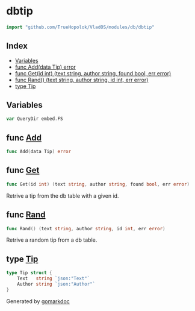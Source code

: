 <!-- Code generated by gomarkdoc. DO NOT EDIT -->

# dbtip

```go
import "github.com/TrueHopolok/VladOS/modules/db/dbtip"
```

## Index

- [Variables](<#variables>)
- [func Add\(data Tip\) error](<#Add>)
- [func Get\(id int\) \(text string, author string, found bool, err error\)](<#Get>)
- [func Rand\(\) \(text string, author string, id int, err error\)](<#Rand>)
- [type Tip](<#Tip>)


## Variables

<a name="QueryDir"></a>

```go
var QueryDir embed.FS
```

<a name="Add"></a>
## func [Add](<https://github.com/TrueHopolok/VladOS/blob/main/modules/db/dbtip/dbtip.go#L96>)

```go
func Add(data Tip) error
```



<a name="Get"></a>
## func [Get](<https://github.com/TrueHopolok/VladOS/blob/main/modules/db/dbtip/dbtip.go#L22>)

```go
func Get(id int) (text string, author string, found bool, err error)
```

Retrive a tip from the db table with a given id.

<a name="Rand"></a>
## func [Rand](<https://github.com/TrueHopolok/VladOS/blob/main/modules/db/dbtip/dbtip.go#L58>)

```go
func Rand() (text string, author string, id int, err error)
```

Retrive a random tip from a db table.

<a name="Tip"></a>
## type [Tip](<https://github.com/TrueHopolok/VladOS/blob/main/modules/db/dbtip/dbtip.go#L13-L16>)



```go
type Tip struct {
    Text   string `json:"Text"`
    Author string `json:"Author"`
}
```

Generated by [gomarkdoc](<https://github.com/princjef/gomarkdoc>)
